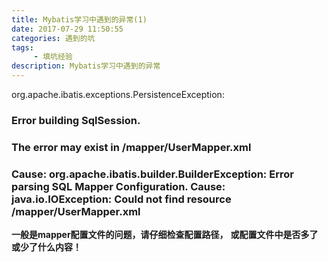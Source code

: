 ```yaml
---
title: Mybatis学习中遇到的异常(1)
date: 2017-07-29 11:50:55
categories: 遇到的坑
tags:
     - 填坑经验
description: Mybatis学习中遇到的异常
---
```

org.apache.ibatis.exceptions.PersistenceException:
### Error building SqlSession.
### The error may exist in /mapper/UserMapper.xml
### Cause: org.apache.ibatis.builder.BuilderException: Error parsing SQL Mapper Configuration. Cause: java.io.IOException: Could not find resource /mapper/UserMapper.xml
**一般是mapper配置文件的问题，请仔细检查配置路径，**
**或配置文件中是否多了或少了什么内容！**